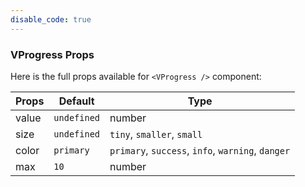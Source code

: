 ```yaml
---
disable_code: true
---
```


### VProgress Props

Here is the full props available for `<VProgress />` component:

| Props | Default                                       | Type                                              |
| ----- | --------------------------------------------- | ------------------------------------------------- |
| value | <span class="is-undefined">`undefined`</span> | number                                            |
| size  | <span class="is-undefined">`undefined`</span> | `tiny`, `smaller`, `small`                        |
| color | <span class="is-string">`primary`</span>      | `primary`, `success`, `info`, `warning`, `danger` |
| max   | <span class="is-number">`10`</span>           | number                                            |
